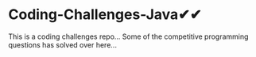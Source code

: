 # Coding-Challenges-Java✔✔
This is a coding challenges repo...
Some of the competitive programming questions has solved over here...
